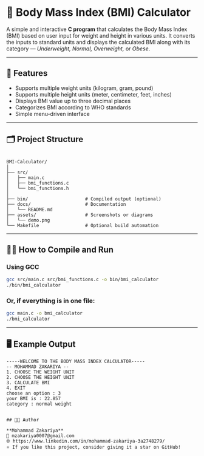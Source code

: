 # 🧮 Body Mass Index (BMI) Calculator

A simple and interactive **C program** that calculates the Body Mass Index (BMI) based on user input for weight and height in various units. It converts the inputs to standard units and displays the calculated BMI along with its category — *Underweight, Normal, Overweight,* or *Obese*.

---

## 🚀 Features
- Supports multiple weight units (kilogram, gram, pound)
- Supports multiple height units (meter, centimeter, feet, inches)
- Displays BMI value up to three decimal places
- Categorizes BMI according to WHO standards
- Simple menu-driven interface

---

## 🗂️ Project Structure
```

BMI-Calculator/
│
├── src/
│   ├── main.c
│   ├── bmi_functions.c
│   └── bmi_functions.h
│
├── bin/                     # Compiled output (optional)
├── docs/                    # Documentation
│   └── README.md
├── assets/                  # Screenshots or diagrams
│   └── demo.png
└── Makefile                 # Optional build automation

````

---

## 🧑‍💻 How to Compile and Run

### Using GCC
```bash
gcc src/main.c src/bmi_functions.c -o bin/bmi_calculator
./bin/bmi_calculator
````

### Or, if everything is in one file:

```bash
gcc main.c -o bmi_calculator
./bmi_calculator
```

---

## 🖥️ Example Output

```
-----WELCOME TO THE BODY MASS INDEX CALCULATOR-----
-- MOHAMMAD ZAKARIYA --
1. CHOOSE THE WEIGHT UNIT
2. CHOOSE THE HEIGHT UNIT
3. CALCULATE BMI
4. EXIT
choose an option : 3
your BMI is : 22.857
category : normal weight


## 👨‍💻 Author

**Mohammad Zakariya**
📧 mzakariya0007@gmail.com
🌐 https://www.linkedin.com/in/mohammad-zakariya-3a2748279/
⭐ If you like this project, consider giving it a star on GitHub!
